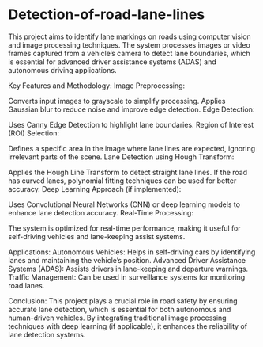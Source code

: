 # Detection-of-road-lane-lines
This project aims to identify lane markings on roads using computer vision and image processing techniques. The system processes images or video frames captured from a vehicle’s camera to detect lane boundaries, which is essential for advanced driver assistance systems (ADAS) and autonomous driving applications.

Key Features and Methodology:
Image Preprocessing:

Converts input images to grayscale to simplify processing.
Applies Gaussian blur to reduce noise and improve edge detection.
Edge Detection:

Uses Canny Edge Detection to highlight lane boundaries.
Region of Interest (ROI) Selection:

Defines a specific area in the image where lane lines are expected, ignoring irrelevant parts of the scene.
Lane Detection using Hough Transform:

Applies the Hough Line Transform to detect straight lane lines.
If the road has curved lanes, polynomial fitting techniques can be used for better accuracy.
Deep Learning Approach (if implemented):

Uses Convolutional Neural Networks (CNN) or deep learning models to enhance lane detection accuracy.
Real-Time Processing:

The system is optimized for real-time performance, making it useful for self-driving vehicles and lane-keeping assist systems.

Applications:
Autonomous Vehicles: Helps in self-driving cars by identifying lanes and maintaining the vehicle’s position.
Advanced Driver Assistance Systems (ADAS): Assists drivers in lane-keeping and departure warnings.
Traffic Management: Can be used in surveillance systems for monitoring road lanes.

Conclusion:
This project plays a crucial role in road safety by ensuring accurate lane detection, which is essential for both autonomous and human-driven vehicles. By integrating traditional image processing techniques with deep learning (if applicable), it enhances the reliability of lane detection systems.







